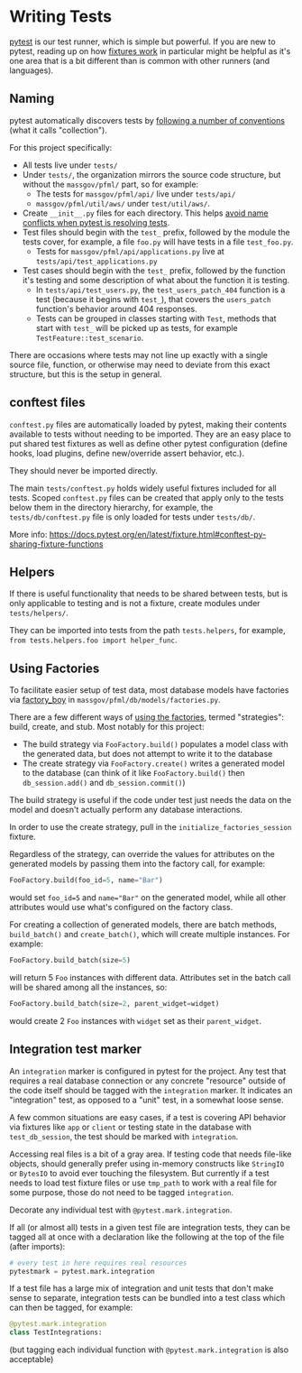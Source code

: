 # Writing Tests

[pytest](https://docs.pytest.org) is our test runner, which is simple but
powerful. If you are new to pytest, reading up on how [fixtures
work](https://docs.pytest.org/en/latest/fixture.html) in particular might be
helpful as it's one area that is a bit different than is common with other
runners (and languages).

## Naming

pytest automatically discovers tests by [following a number of
conventions](https://docs.pytest.org/en/stable/goodpractices.html#conventions-for-python-test-discovery)
(what it calls "collection").

For this project specifically:

- All tests live under `tests/`
- Under `tests/`, the organization mirrors the source code structure, but
  without the `massgov/pfml/` part, so for example:
  - The tests for `massgov/pfml/api/` live under `tests/api/`
  - `massgov/pfml/util/aws/` under `test/util/aws/`.
- Create `__init__.py` files for each directory. This helps [avoid name
  conflicts when pytest is resolving
  tests](https://docs.pytest.org/en/latest/goodpractices.html#tests-outside-application-code).
- Test files should begin with the `test_` prefix, followed by the module the
  tests cover, for example, a file `foo.py` will have tests in a file
  `test_foo.py`.
  - Tests for `massgov/pfml/api/applications.py` live at `tests/api/test_applications.py`
- Test cases should begin with the `test_` prefix, followed by the function it's
  testing and some description of what about the function it is testing.
  - In `tests/api/test_users.py`, the `test_users_patch_404` function is a test
    (because it begins with `test_`), that covers the `users_patch` function's
    behavior around 404 responses.
  - Tests can be grouped in classes starting with `Test`, methods that start
    with `test_` will be picked up as tests, for example
    `TestFeature::test_scenario`.

There are occasions where tests may not line up exactly with a single source
file, function, or otherwise may need to deviate from this exact structure, but
this is the setup in general.

## conftest files

`conftest.py` files are automatically loaded by pytest, making their contents
available to tests without needing to be imported. They are an easy place to put
shared test fixtures as well as define other pytest configuration (define hooks,
load plugins, define new/override assert behavior, etc.).

They should never be imported directly.

The main `tests/conftest.py` holds widely useful fixtures included for all
tests. Scoped `conftest.py` files can be created that apply only to the tests
below them in the directory hierarchy, for example, the `tests/db/conftest.py`
file is only loaded for tests under `tests/db/`.

More info:
https://docs.pytest.org/en/latest/fixture.html#conftest-py-sharing-fixture-functions

## Helpers

If there is useful functionality that needs to be shared between tests, but is
only applicable to testing and is not a fixture, create modules under
`tests/helpers/`.

They can be imported into tests from the path `tests.helpers`, for example,
`from tests.helpers.foo import helper_func`.

## Using Factories

To facilitate easier setup of test data, most database models have factories via
[factory_boy](https://factoryboy.readthedocs.io/) in
`massgov/pfml/db/models/factories.py`.

There are a few different ways of [using the
factories](https://factoryboy.readthedocs.io/en/stable/#using-factories), termed
"strategies": build, create, and stub. Most notably for this project:

- The build strategy via `FooFactory.build()` populates a model class with the
  generated data, but does not attempt to write it to the database
- The create strategy via `FooFactory.create()` writes a generated model to the
  database (can think of it like `FooFactory.build()` then `db_session.add()`
  and `db_session.commit()`)

The build strategy is useful if the code under test just needs the data on the
model and doesn't actually perform any database interactions.

In order to use the create strategy, pull in the `initialize_factories_session`
fixture.

Regardless of the strategy, can override the values for attributes on the
generated models by passing them into the factory call, for example:

```python
FooFactory.build(foo_id=5, name="Bar")
```

would set `foo_id=5` and `name="Bar"` on the generated model, while all other
attributes would use what's configured on the factory class.

For creating a collection of generated models, there are batch methods,
`build_batch()` and `create_batch()`, which will create multiple instances. For
example:

```python
FooFactory.build_batch(size=5)
```

will return 5 `Foo` instances with different data. Attributes set in the batch
call will be shared among all the instances, so:

```python
FooFactory.build_batch(size=2, parent_widget=widget)
```

would create 2 `Foo` instances with `widget` set as their `parent_widget`.

## Integration test marker

An `integration` marker is configured in pytest for the project. Any test that
requires a real database connection or any concrete "resource" outside of the
code itself should be tagged with the `integration` marker. It indicates an
"integration" test, as opposed to a "unit" test, in a somewhat loose sense.

A few common situations are easy cases, if a test is covering API behavior via
fixtures like `app` or `client` or testing state in the database with
`test_db_session`, the test should be marked with `integration`.

Accessing real files is a bit of a gray area. If testing code that needs
file-like objects, should generally prefer using in-memory constructs like
`StringIO` or `BytesIO` to avoid ever touching the filesystem. But currently if
a test needs to load test fixture files or use `tmp_path` to work with a real
file for some purpose, those do not need to be tagged `integration`.

Decorate any individual test with `@pytest.mark.integration`.

If all (or almost all) tests in a given test file are integration tests, they
can be tagged all at once with a declaration like the following at the top of
the file (after imports):

```python
# every test in here requires real resources
pytestmark = pytest.mark.integration
```

If a test file has a large mix of integration and unit tests that don't make
sense to separate, integration tests can be bundled into a test class which can
then be tagged, for example:

```python
@pytest.mark.integration
class TestIntegrations:
```

(but tagging each individual function with `@pytest.mark.integration` is also
acceptable)
